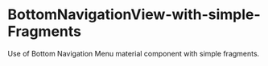 # BottomNavigationView-with-simple-Fragments
Use of Bottom Navigation Menu material component with simple fragments.
